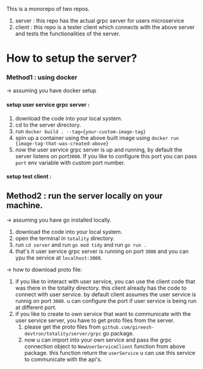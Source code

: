 This is a monorepo of two repos.
1) server : this repo has the actual grpc server for users microservice
2) client : this repo is a tester client which connects with the above server and tests the functionalities of the server.


# How to setup the server?

### Method1 : using docker
-> assuming you have docker setup 
#### setup user service grpc server : 
1) download the code into your local system.
2) cd to the server directory.
3) run ```docker build . --tag={your-custom-image-tag}```
4) spin up a container using the above built image using ```docker run {image-tag-that-was-created-above}```
5) now the user service grpc server is up and running, by default the server listens on port``3000``. If you like to configure this port you can pass ``port`` env variable with custom port number.

#### setup test client : 

## Method2 : run the server locally on your machine.
-> assuming you have go installed locally.
1) download the code into your local system.
2) open the terminal in ``totality`` directory.
3) run ``cd server`` and run ``go mod tidy`` and run ``go run .``
4) that's it user service grpc server is running on port ```3000``` and you can ypu the service at ```localhost:3000```.

-> how to download proto file:
1) if you like to interact with user service, you can use the client code that was there in the totality directory. this client already has the code to connect with user service. by default client assumes the user service is runnig on port ``3000``. u can configure the port if user service is being run at different port.
2) if you like to create to own service that want to communicate with the user service server, you have to get proto files from the server.
   1) please get the proto files from ``github.com/gireesh-devtron/totality/server/grpc`` go package.
   2) now u can import into your own service and pass the grpc connection object to ``NewUserServiceClient`` function from above package. this function return the ``userService`` u can use this service to communicate with the api's. 
